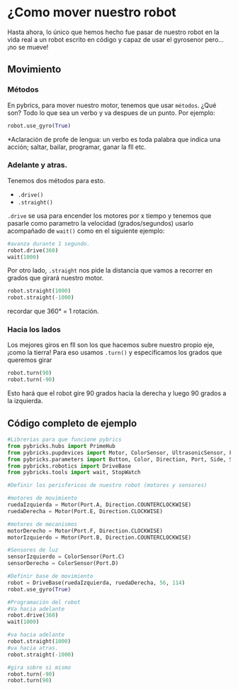 # ¿Como mover nuestro robot
Hasta ahora, lo único que hemos hecho fue pasar de nuestro robot en la vida real a un robot escrito en código y capaz de usar el gyrosenor pero... ¡no se mueve!

## Movimiento
### Métodos
En pybrics, para mover nuestro motor, tenemos que usar `métodos`. ¿Qué son? Todo lo que sea un verbo y va despues de un punto. Por ejemplo: 

```python
robot.use_gyro(True)
```
*Aclaración de profe de lengua: un verbo es toda palabra que indica una acción; saltar, bailar, programar, ganar la fll etc.

### Adelante y atras.
Tenemos dos métodos para esto.
* `.drive()`
* `.straight()`

`.drive` se usa para encender los motores por x tiempo y tenemos que pasarle como parametro la velocidad (grados/segundos) usarlo acompañado de `wait()` como en el siguiente ejemplo:

```python
#avanza durante 1 segundo.
robot.drive(360)
wait(1000)
```

Por otro lado, `.straight` nos pide la distancia que vamos a recorrer en grados que girará nuestro motor. 
```python
robot.straight(1000)
robot.straight(-1000)
```
recordar que 360° = 1 rotación.

### Hacia los lados
Los mejores giros en fll son los que hacemos subre nuestro propio eje, ¡como la tierra! Para eso usamos `.turn()` y especificamos los grados que queremos girar

```python
robot.turn(90)
robot.turn(-90)
```

Esto hará que el robot gire 90 grados hacia la derecha y luego 90 grados a la izquierda.     

## Código completo de ejemplo

```python
#Librerias para que funcione pybrics
from pybricks.hubs import PrimeHub
from pybricks.pupdevices import Motor, ColorSensor, UltrasonicSensor, ForceSensor
from pybricks.parameters import Button, Color, Direction, Port, Side, Stop
from pybricks.robotics import DriveBase
from pybricks.tools import wait, StopWatch

#Definir los perisfericos de nuestro robot (motores y sensores)

#motores de movimiento
ruedaIzquierda = Motor(Port.A, Direction.COUNTERCLOCKWISE)
ruedaDerecha = Motor(Port.E, Direction.CLOCKWISE)

#motores de mecanismos
motorDerecho = Motor(Port.F, Direction.CLOCKWISE)
motorIzquierdo = Motor(Port.B, Direction.COUNTERCLOCKWISE)

#Sensores de luz
sensorIzquierdo = ColorSensor(Port.C)
sensorDerecho = ColorSensor(Port.D)

#Definir base de movimiento
robot = DriveBase(ruedaIzquierda, ruedaDerecha, 56, 114)
robot.use_gyro(True)

#Programación del robot
#Va hacia adelante
robot.drive(360)
wait(1000)

#va hacia adelante
robot.straight(1000)
#va hacia atras.
robot.straight(-1000)

#gira sobre si mismo
robot.turn(-90)
robot.turn(90)

```



